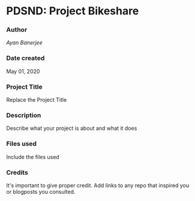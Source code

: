 # PDSND: Project Bikeshare

### Author
_Ayan Banerjee_

### Date created
May 01, 2020

### Project Title
Replace the Project Title

### Description
Describe what your project is about and what it does

### Files used
Include the files used

### Credits
It's important to give proper credit. Add links to any repo that inspired you or blogposts you consulted.
